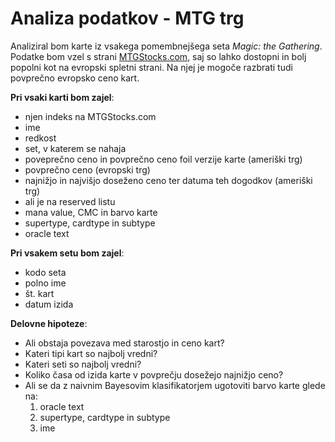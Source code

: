 # Analiza podatkov - MTG trg

Analiziral bom karte iz vsakega pomembnejšega seta *Magic: the Gathering*. Podatke bom vzel s strani [MTGStocks.com](https://www.mtgstocks.com/sets), saj so lahko dostopni in bolj popolni kot na evropski spletni strani. Na njej je mogoče razbrati tudi povprečno evropsko ceno kart.

**Pri vsaki karti bom zajel**:
* njen indeks na MTGStocks.com
* ime
* redkost
* set, v katerem se nahaja
* poveprečno ceno in povprečno ceno foil verzije karte (ameriški trg)
* povprečno ceno (evropski trg)
* najnižjo in najvišjo doseženo ceno ter datuma teh dogodkov (ameriški trg)
* ali je na reserved listu
* mana value, CMC in barvo karte
* supertype, cardtype in subtype
* oracle text

**Pri vsakem setu bom zajel**:
* kodo seta
* polno ime
* št. kart
* datum izida

**Delovne hipoteze**:
* Ali obstaja povezava med starostjo in ceno kart?
* Kateri tipi kart so najbolj vredni?
* Kateri seti so najbolj vredni?
* Koliko časa od izida karte v povprečju dosežejo najnižjo ceno?
* Ali se da z naivnim Bayesovim klasifikatorjem ugotoviti barvo karte glede na:
  1. oracle text
  2. supertype, cardtype in subtype
  3. ime
  
